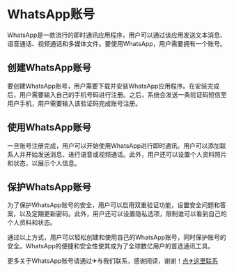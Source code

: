 # WhatsApp账号

WhatsApp是一款流行的即时通讯应用程序，用户可以通过该应用发送文本消息、语音通话、视频通话和多媒体文件。要使用WhatsApp，用户需要拥有一个账号。

## 创建WhatsApp账号
要创建WhatsApp账号，用户需要下载并安装WhatsApp应用程序。在安装完成后，用户需要输入自己的手机号码进行注册。之后，系统会发送一条验证码短信至用户手机，用户需要输入该验证码完成账号注册。

## 使用WhatsApp账号
一旦账号注册完成，用户可以开始使用WhatsApp进行即时通讯。用户可以添加联系人并开始发送消息、进行语音或视频通话。此外，用户还可以设置个人资料照片和状态，以展示个人信息。

## 保护WhatsApp账号
为了保护WhatsApp账号的安全，用户可以启用双重验证功能，设置安全问题和答案，以及定期更新密码。此外，用户还可以设置隐私选项，限制谁可以看到自己的个人资料和状态。

通过以上方式，用户可以轻松创建和使用自己的WhatsApp账号，同时保护账号的安全。WhatsApp的便捷和安全性使其成为了全球数亿用户的首选通讯工具。

更多关于WhatsApp账号请通过✈与我们联系，感谢阅读，谢谢！[点✈这里联系](https://add.k02.cc)